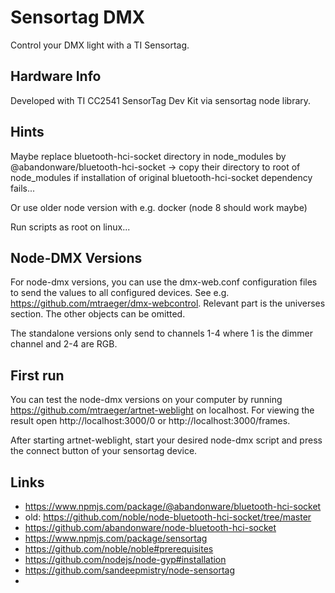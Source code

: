 # Sensortag DMX

Control your DMX light with a TI Sensortag. 


## Hardware Info

Developed with TI CC2541 SensorTag Dev Kit via sensortag node library.


## Hints

Maybe replace bluetooth-hci-socket directory in node_modules by @abandonware/bluetooth-hci-socket -> copy their directory to root of node_modules if installation of original bluetooth-hci-socket dependency fails... 

Or use older node version with e.g. docker (node 8 should work maybe)


Run scripts as root on linux...


## Node-DMX Versions
For node-dmx versions, you can use the dmx-web.conf configuration files to send the values to all configured devices. 
See e.g. https://github.com/mtraeger/dmx-webcontrol. 
Relevant part is the universes section. The other objects can be omitted. 

The standalone versions only send to channels 1-4 where 1 is the dimmer channel and 2-4 are RGB. 

## First run

You can test the node-dmx versions on your computer by running https://github.com/mtraeger/artnet-weblight on localhost. 
For viewing the result open http://localhost:3000/0 or http://localhost:3000/frames. 

After starting artnet-weblight, start your desired node-dmx script and press the connect button of your sensortag device. 

## Links

* https://www.npmjs.com/package/@abandonware/bluetooth-hci-socket
* old: https://github.com/noble/node-bluetooth-hci-socket/tree/master
* https://github.com/abandonware/node-bluetooth-hci-socket
* https://www.npmjs.com/package/sensortag
* https://github.com/noble/noble#prerequisites
* https://github.com/nodejs/node-gyp#installation
* https://github.com/sandeepmistry/node-sensortag 
* 


